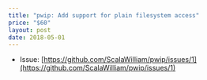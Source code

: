 ```yaml
---
title: "pwip: Add support for plain filesystem access"
price: "$60"
layout: post
date: 2018-05-01
---
```


- Issue: [https://github.com/ScalaWilliam/pwip/issues/1](https://github.com/ScalaWilliam/pwip/issues/1)